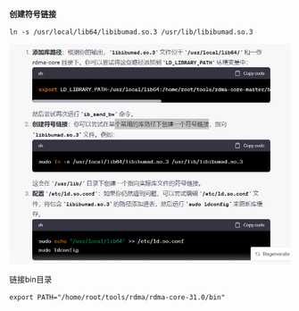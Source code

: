 **创建符号链接**

```
ln -s /usr/local/lib64/libibumad.so.3 /usr/lib/libibumad.so.3
```

![image-20230825141603979](./image-20230825141603979.png)



链接bin目录

```
export PATH="/home/root/tools/rdma/rdma-core-31.0/bin"
```



